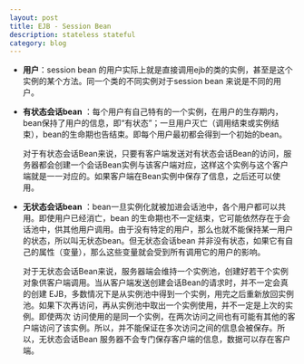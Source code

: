 ```yaml
---
layout: post
title: EJB - Session Bean
description: stateless stateful
category: blog
---
```


- **用户**：session bean 的用户实际上就是直接调用ejb的类的实例，甚至是这个实例的某个方法。同一个类的不同实例对于session bean 来说是不同的用户。

- **有状态会话bean** ：每个用户有自己特有的一个实例，在用户的生存期内，bean保持了用户的信息，即“有状态”；一旦用户灭亡（调用结束或实例结束），bean的生命期也告结束。即每个用户最初都会得到一个初始的bean。

  对于有状态会话Bean来说，只要有客户端发送对有状态会话Bean的访问，服务器都会创建一个会话Bean实例与该客户端对应，这样这个实例与这个客户端就是一一对应的。如果客户端在Bean实例中保存了信息，之后还可以使用。

- **无状态会话bean** ：bean一旦实例化就被加进会话池中，各个用户都可以共用。即使用户已经消亡，bean 的生命期也不一定结束，它可能依然存在于会话池中，供其他用户调用。由于没有特定的用户，那么也就不能保持某一用户的状态，所以叫无状态bean。但无状态会话bean 并非没有状态，如果它有自己的属性（变量），那么这些变量就会受到所有调用它的用户的影响。

  对于无状态会话Bean来说，服务器端会维持一个实例池，创建好若干个实例对象供客户端调用。当从客户端发送创建会话Bean的请求时，并不一定会真的创建 EJB，多数情况下是从实例池中得到一个实例，用完之后重新放回实例池。如果下次再访问，再从实例池中取出一个实例使用，并不一定是上次的实例。即使两次 访问使用的是同一个实例，在两次访问之间也有可能有其他的客户端访问了该实例。所以，并不能保证在多次访问之间的信息会被保存。所以，无状态会话Bean 服务器不会专门保存客户端的信息，数据可以存在客户端。